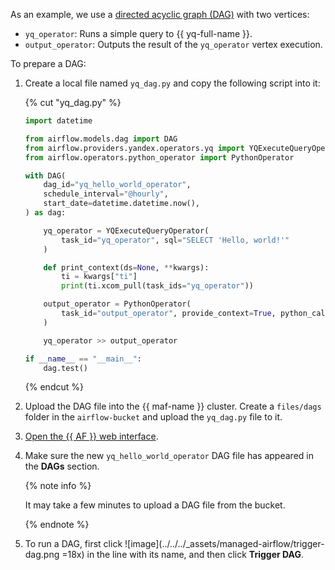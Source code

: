As an example, we use a [directed acyclic graph (DAG)](../../../managed-airflow/concepts/index.md#about-the-service) with two vertices:
   * `yq_operator`: Runs a simple query to {{ yq-full-name }}.
   * `output_operator`: Outputs the result of the `yq_operator` vertex execution.

To prepare a DAG:

1. Create a local file named `yq_dag.py` and copy the following script into it:

    {% cut "yq_dag.py" %}

    ```python
    import datetime

    from airflow.models.dag import DAG
    from airflow.providers.yandex.operators.yq import YQExecuteQueryOperator
    from airflow.operators.python_operator import PythonOperator

    with DAG(
        dag_id="yq_hello_world_operator",
        schedule_interval="@hourly",
        start_date=datetime.datetime.now(),
    ) as dag:

        yq_operator = YQExecuteQueryOperator(
            task_id="yq_operator", sql="SELECT 'Hello, world!'"
        )

        def print_context(ds=None, **kwargs):
            ti = kwargs["ti"]
            print(ti.xcom_pull(task_ids="yq_operator"))

        output_operator = PythonOperator(
            task_id="output_operator", provide_context=True, python_callable=print_context
        )

        yq_operator >> output_operator

    if __name__ == "__main__":
        dag.test()
    ```

    {% endcut %}

1. Upload the DAG file into the {{ maf-name }} cluster. Create a `files/dags` folder in the `airflow-bucket` and upload the `yq_dag.py` file to it.
1. [Open the {{ AF }} web interface](../../../managed-airflow/operations/af-interfaces.md#web-gui).
1. Make sure the new `yq_hello_world_operator` DAG file has appeared in the **DAGs** section.

    {% note info %}

    It may take a few minutes to upload a DAG file from the bucket.

    {% endnote %}

1. To run a DAG, first click ![image](../../../_assets/managed-airflow/trigger-dag.png =18x) in the line with its name, and then click **Trigger DAG**.
